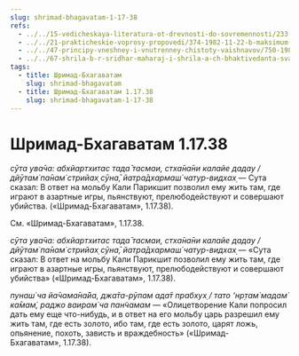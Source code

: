 ```yaml
---
slug: shrimad-bhagavatam-1-17-38
refs:
  - ../../15-vedicheskaya-literatura-ot-drevnosti-do-sovremennosti/233-1983-11-26-b2-shastra-ne-oskvernyaetsya-pri-soprikosnovenii-s-nizshimi-realiyami.md
  - ../../21-prakticheskie-voprosy-propovedi/374-1982-11-22-b-maksimum-energii-dlya-dela-i-minimum-dlya-sozdaniya-blagopriyatnoj-obstanovki.md
  - ../../47-principy-vneshney-i-vnutrenney-chistoty-vaishnavov/750-1983-04-29-b-o-vazhnosti-soblyudeniya-reguliruyushhih-printsipov.md
  - ../../67-shrila-b-r-sridhar-maharaj-i-shrila-a-ch-bhaktivedanta-svami-prabhupada/1071-1982-01-04-a2-gospod-nityananda-i-semya-bhaktivedanty-svami-prabhupady.md
tags:
  - title: Шримад-Бхагаватам
    slug: shrimad-bhagavatam
  - title: Шримад-Бхагаватам 1.17.38
    slug: shrimad-bhagavatam-1-17-38
---
```


# Шримад-Бхагаватам 1.17.38

*сӯта ува̄ча: абхйартхитас тада̄ тасмаи, стха̄на̄ни калайе дадау / дйӯтам̇ па̄нам̇ стрийах̣ сӯна̄, йатра̄дхармаш́ чатур-видхах̣* — Сута сказал: В ответ на мольбу Кали Парикшит позволил ему жить там, где играют в азартные игры, пьянствуют, прелюбодействуют и совершают убийства. («Шримад-Бхагаватам», 1.17.38).


См. «Шримад-Бхагаватам», 1.17.38.


*сӯта ува̄ча: абхйартхитас тада̄ тасмаи, стха̄на̄ни калайе дадау / дйӯтам̇ па̄нам̇ стрийах̣ сӯна̄, йатра̄дхармаш́ чатур-видхах̣* — «Сута сказал: В ответ на мольбу Кали Парикшит позволил ему жить там, где играют в азартные игры, пьянствуют, прелюбодействуют и совершают убийства» («Шримад-Бхагаватам», 1.17.38).

*пунаш́ ча йа̄чама̄на̄йа, джа̄та-рӯпам ада̄т прабхух̣ / тато ‘нр̣там̇ мадам̇ ка̄мам̇, раджо ваирам̇ ча пан̃чамам* — «Олицетворение Кали попросил дать ему еще что-нибудь, и в ответ на его мольбу царь разрешил ему жить там, где есть золото, ибо там, где есть золото, царят ложь, опьянение, похоть, зависть и враждебность» («Шримад-Бхагаватам», 1.17.38).

